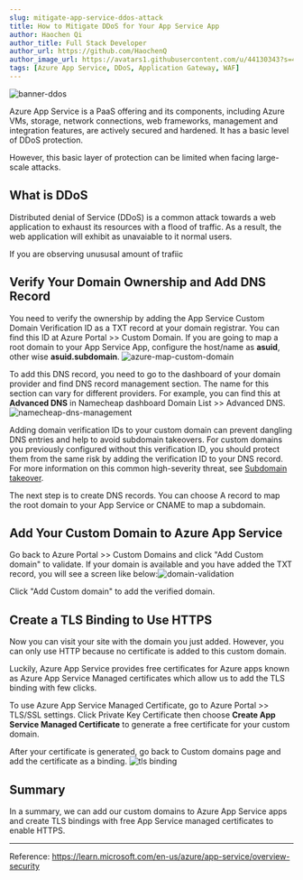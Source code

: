 ```yaml
---
slug: mitigate-app-service-ddos-attack
title: How to Mitigate DDoS for Your App Service App
author: Haochen Qi
author_title: Full Stack Developer
author_url: https://github.com/HaochenQ
author_image_url: https://avatars1.githubusercontent.com/u/44130343?s=400&u=a5a4729addf5c5b972d1d6220546273ff6e00eb4&v=4
tags: [Azure App Service, DDoS, Application Gateway, WAF]
---
```


![banner-ddos](/img/DDoS.jpg)

Azure App Service is a PaaS offering and its components, including Azure VMs, storage, network connections, web frameworks, management and integration features, are actively secured and hardened. It has a basic level of DDoS protection.

However, this basic layer of protection can be limited when facing large-scale attacks.

<!--truncate-->

## What is DDoS

Distributed denial of Service (DDoS) is a common attack towards a web application to exhaust its resources with a flood of traffic. As a result, the web application will exhibit as unavaiable to it normal users.

If you are observing unususal amount of trafiic

## Verify Your Domain Ownership and Add DNS Record

You need to verify the ownership by adding the App Service Custom Domain Verification ID as a TXT record at your domain registrar. You can find this ID at Azure Portal >> Custom Domain. If you are going to map a root domain to your App Service App, configure the host/name as **asuid**, other wise **asuid.subdomain**.
![azure-map-custom-domain](/img/Azure-portal-custom-domain.png)

To add this DNS record, you need to go to the dashboard of your domain provider and find DNS record management section. The name for this section can vary for different providers. For example, you can find this at **Advanced DNS** in Namecheap dashboard Domain List >> Advanced DNS.![namecheap-dns-management](/img/namecheap1.png)

Adding domain verification IDs to your custom domain can prevent dangling DNS entries and help to avoid subdomain takeovers. For custom domains you previously configured without this verification ID, you should protect them from the same risk by adding the verification ID to your DNS record. For more information on this common high-severity threat, see [Subdomain takeover](https://learn.microsoft.com/en-us/azure/security/fundamentals/subdomain-takeover).

The next step is to create DNS records. You can choose A record to map the root domain to your App Service or CNAME to map a subdomain.

## Add Your Custom Domain to Azure App Service

Go back to Azure Portal >> Custom Domains and click "Add Custom domain" to validate. If your domain is available and you have added the TXT record, you will see a screen like below:![domain-validation](/img/domain-validation.jpg)

Click "Add Custom domain" to add the verified domain.

## Create a TLS Binding to Use HTTPS

Now you can visit your site with the domain you just added. However, you can only use HTTP because no certificate is added to this custom domain.

Luckily, Azure App Service provides free certificates for Azure apps known as Azure App Service Managed certificates which allow us to add the TLS binding with few clicks.

To use Azure App Service Managed Certificate, go to Azure Portal >> TLS/SSL settings. Click Private Key Certificate then choose **Create App Service Managed Certificate** to generate a free certificate for your custom domain.

After your certificate is generated, go back to Custom domains page and add the certificate as a binding. ![tls binding](/img/tls.jpg)

## Summary

In a summary, we can add our custom domains to Azure App Service apps and create TLS bindings with free App Service managed certificates to enable HTTPS.

---

Reference: https://learn.microsoft.com/en-us/azure/app-service/overview-security
